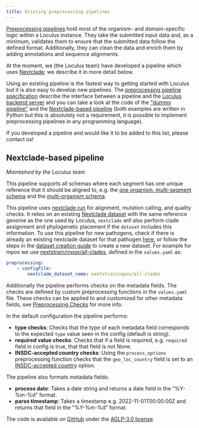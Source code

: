 ```yaml
---
title: Existing preprocessing pipelines
---
```


[Preprocessing pipelines](../../introduction/glossary/#preprocessing-pipeline) hold most of the organism- and domain-specific logic within a Loculus instance. They take the submitted input data and, as a minimum, validates them to ensure that the submitted data follow the defined format. Additionally, they can clean the data and enrich them by adding annotations and sequence alignments.

At the moment, we (the Loculus team) have developed a pipeline which uses [Nextclade](../../introduction/glossary/#nextclade); we describe it in more detail below.

Using an existing pipeline is the fastest way to getting started with Loculus but it is also easy to develop new pipelines. The [preprocessing pipeline specification](https://github.com/loculus-project/loculus/blob/main/preprocessing/specification.md) describe the interface between a pipeline and the [Loculus backend server](../introduction/glossary.md#backend) and you can take a look at the code of the ["dummy pipeline"](https://github.com/loculus-project/loculus/tree/main/preprocessing/dummy) and the [Nextclade-based pipeline](https://github.com/loculus-project/loculus/tree/main/preprocessing/nextclade) (both examples are written in Python but this is absolutely not a requirement, it is possible to implement preprocessing pipelines in any programming language).

If you developed a pipeline and would like it to be added to this list, please contact us!

## Nextclade-based pipeline

_Maintained by the Loculus team_

This pipeline supports all schemas where each segment has one unique reference that it should be aligned to, e.g. the [one organism, multi-segment schema](./schema-designs.md#one-organism-for-everything) and the [multi-organism schema](./schema-designs.md#multiple-clearly-separated-organisms-each-with-one-reference).

This pipeline uses [nextclade run](https://docs.nextstrain.org/projects/nextclade/en/stable/user/nextclade-cli/reference.html#nextclade-run) for alignment, mutation calling, and quality checks. It relies on an existing [Nextclade dataset](https://docs.nextstrain.org/projects/nextclade/en/stable/user/datasets.html) with the same reference genome as the one used by Loculus, `nextclade` will also perform clade assignment and phylogenetic placement if the `dataset` includes this information. To use this pipeline for new pathogens, check if there is already an existing nextclade dataset for that pathogen [here](https://github.com/nextstrain/nextclade_data/tree/master/data), or follow the steps in the [dataset creation guide](https://github.com/nextstrain/nextclade_data/blob/master/docs/dataset-creation-guide.md) to create a new dataset. For example for mpox we use [nextstrain/mpox/all-clades](https://github.com/nextstrain/nextclade_data/tree/master/data/nextstrain/mpox/all-clades), defined in the `values.yaml` as:

```yaml
preprocessing:
    - configFile:
        nextclade_dataset_name: nextstrain/mpox/all-clades
```

Additionally the pipeline performs checks on the metadata fields. The checks are defined by custom preprocessing functions in the `values.yaml` file. These checks can be applied to and customized for other metadata fields, see [Preprocessing Checks](https://github.com/loculus-project/loculus/blob/main/preprocessing/nextclade/README.md#preprocessing-checks) for more info.

In the default configuration the pipeline performs: 
 * **type checks**: Checks that the type of each metadata field corresponds to the expected `type` value seen in the config (default is string).
 * **required value checks**: Checks that if a field is required, e.g. `required` field in config is true, that that field is not None.
 * **INSDC-accepted country checks**: Using the `process_options` preprocessing function checks that the `geo_loc_country` field is set to an [INSDC-accepted country](https://www.ebi.ac.uk/ena/browser/api/xml/ERC000011) option. 

The pipeline also formats metadata fields:
 * **process date**: Takes a date string and returns a date field in the "%Y-%m-%d" format.
 * **parse timestamp**: Takes a timestamp e.g. 2022-11-01T00:00:00Z and returns that field in the "%Y-%m-%d" format.

The code is available on [GitHub](https://github.com/loculus-project/loculus/tree/main/preprocessing/nextclade) under the [AGLP-3.0 license](https://github.com/loculus-project/loculus/blob/main/LICENSE).